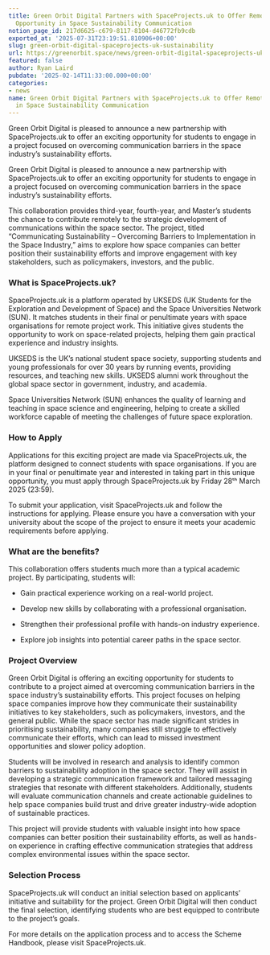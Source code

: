 ```yaml
---
title: Green Orbit Digital Partners with SpaceProjects.uk to Offer Remote Student
  Opportunity in Space Sustainability Communication
notion_page_id: 217d6625-c679-8117-8104-d46772fb9cdb
exported_at: '2025-07-31T23:19:51.810906+00:00'
slug: green-orbit-digital-spaceprojects-uk-sustainability
url: https://greenorbit.space/news/green-orbit-digital-spaceprojects-uk-sustainability/
featured: false
author: Ryan Laird
pubdate: '2025-02-14T11:33:00.000+00:00'
categories:
- news
name: Green Orbit Digital Partners with SpaceProjects.uk to Offer Remote Student Opportunity
  in Space Sustainability Communication
---
```


Green Orbit Digital is pleased to announce a new partnership with SpaceProjects.uk to offer an exciting opportunity for students to engage in a project focused on overcoming communication barriers in the space industry’s sustainability efforts.

Green Orbit Digital is pleased to announce a new partnership with SpaceProjects.uk to offer an exciting opportunity for students to engage in a project focused on overcoming communication barriers in the space industry’s sustainability efforts.

This collaboration provides third-year, fourth-year, and Master’s students the chance to contribute remotely to the strategic development of communications within the space sector. The project, titled “Communicating Sustainability – Overcoming Barriers to Implementation in the Space Industry,” aims to explore how space companies can better position their sustainability efforts and improve engagement with key stakeholders, such as policymakers, investors, and the public.

### What is SpaceProjects.uk?

SpaceProjects.uk is a platform operated by UKSEDS (UK Students for the Exploration and Development of Space) and the Space Universities Network (SUN). It matches students in their final or penultimate years with space organisations for remote project work. This initiative gives students the opportunity to work on space-related projects, helping them gain practical experience and industry insights.

UKSEDS is the UK’s national student space society, supporting students and young professionals for over 30 years by running events, providing resources, and teaching new skills. UKSEDS alumni work throughout the global space sector in government, industry, and academia.

Space Universities Network (SUN) enhances the quality of learning and teaching in space science and engineering, helping to create a skilled workforce capable of meeting the challenges of future space exploration.

### How to Apply

Applications for this exciting project are made via SpaceProjects.uk, the platform designed to connect students with space organisations. If you are in your final or penultimate year and interested in taking part in this unique opportunity, you must apply through SpaceProjects.uk by Friday 28ᵗʰ March 2025 (23:59).

To submit your application, visit SpaceProjects.uk and follow the instructions for applying. Please ensure you have a conversation with your university about the scope of the project to ensure it meets your academic requirements before applying.

### What are the benefits?

This collaboration offers students much more than a typical academic project. By participating, students will:

- Gain practical experience working on a real-world project.

- Develop new skills by collaborating with a professional organisation.

- Strengthen their professional profile with hands-on industry experience.

- Explore job insights into potential career paths in the space sector.

### Project Overview

Green Orbit Digital is offering an exciting opportunity for students to contribute to a project aimed at overcoming communication barriers in the space industry’s sustainability efforts. This project focuses on helping space companies improve how they communicate their sustainability initiatives to key stakeholders, such as policymakers, investors, and the general public. While the space sector has made significant strides in prioritising sustainability, many companies still struggle to effectively communicate their efforts, which can lead to missed investment opportunities and slower policy adoption.

Students will be involved in research and analysis to identify common barriers to sustainability adoption in the space sector. They will assist in developing a strategic communication framework and tailored messaging strategies that resonate with different stakeholders. Additionally, students will evaluate communication channels and create actionable guidelines to help space companies build trust and drive greater industry-wide adoption of sustainable practices.

This project will provide students with valuable insight into how space companies can better position their sustainability efforts, as well as hands-on experience in crafting effective communication strategies that address complex environmental issues within the space sector.

### Selection Process

SpaceProjects.uk will conduct an initial selection based on applicants’ initiative and suitability for the project. Green Orbit Digital will then conduct the final selection, identifying students who are best equipped to contribute to the project’s goals.

For more details on the application process and to access the Scheme Handbook, please visit SpaceProjects.uk.
